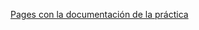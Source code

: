 [Pages con la documentación de la práctica](https://albert0pb.github.io/PerezBernabeu_Alberto_DAW_UD2_P3/)